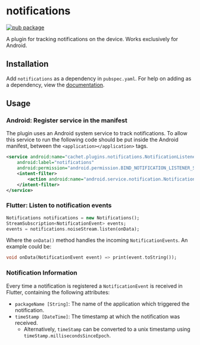 # notifications

[![pub package](https://img.shields.io/pub/v/notifications.svg)](https://pub.dartlang.org/packages/notifications)

A plugin for tracking notifications on the device. Works exclusively for Android.

## Installation
Add ```notifications``` as a dependency in  `pubspec.yaml`.
For help on adding as a dependency, view the [documentation](https://flutter.io/using-packages/).

## Usage

### Android: Register service in the manifest 
The plugin uses an Android system service to track notifications. 
To allow this service to run the following code should be put inside the Android manifest, 
between the `<application></application>` tags.
```xml
<service android:name="cachet.plugins.notifications.NotificationListener"
    android:label="notifications"
    android:permission="android.permission.BIND_NOTIFICATION_LISTENER_SERVICE">
    <intent-filter>
        <action android:name="android.service.notification.NotificationListenerService" />
    </intent-filter>
</service>
```

### Flutter: Listen to notification events
```dart
Notifications notifications = new Notifications();
StreamSubscription<NotificationEvent> events;
events = notifications.noiseStream.listen(onData);
```

Where the `onData()` method handles the incoming `NotificationEvents`. An example could be:
```dart
void onData(NotificationEvent event) => print(event.toString());
```

### Notification Information
Every time a notification is registered a `NotificationEvent` is received in Flutter, containing the following attributes:
* `packageName [String]`: The name of the application which triggered the notification.
* `timeStamp [DateTime]`: The timestamp at which the notification was received.
    * Alternatively, `timeStamp` can be converted to a unix timestamp using `timeStamp.millisecondsSinceEpoch`.

